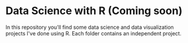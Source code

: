 # Data Science with R (Coming soon)

In this repository you'll find some data science and data visualization projects I've done using R. Each folder contains an independent project.
